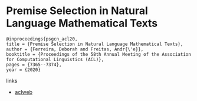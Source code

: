 # Premise Selection in Natural Language Mathematical Texts

```
@inproceedings{psgcn_acl20,
title = {Premise Selection in Natural Language Mathematical Texts},
author = {Ferreira, Deborah and Freitas, Andr{\'e}},
booktitle = {Proceedings of the 58th Annual Meeting of the Association for Computational Linguistics (ACL)},
pages = {7365--7374},
year = {2020}
```

links
- [aclweb](https://www.aclweb.org/anthology/2020.acl-main.657/)
